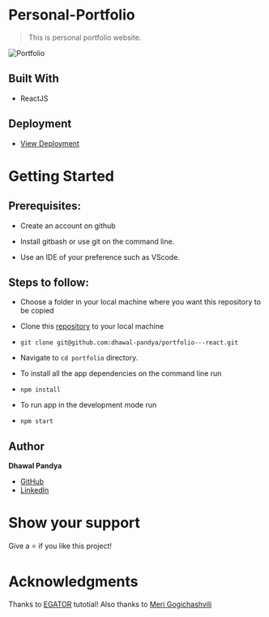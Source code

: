 # Personal-Portfolio

> This is personal portfolio website.

![Portfolio](https://raw.github.com/dhawal-pandya/portfolio/master/src/assets/portfolio.png)

## Built With

- ReactJS

## Deployment

- [View Deployment](https://dhawal-pandya.github.io)

# Getting Started

## Prerequisites:

- Create an account on github

- Install gitbash or use git on the command line.

- Use an IDE of your preference such as VScode.

## Steps to follow:

- Choose a folder in your local machine where you want this repository to be copied

- Clone this [repository](https://github.com/dhawal-pandya/Portfolio) to your local machine
- ```
  git clone git@github.com:dhawal-pandya/portfolio---react.git
  ```

- Navigate to `cd portfolio` directory.

- To install all the app dependencies on the command line run
- ```
  npm install
  ```
- To run app in the development mode run
- ```
  npm start
  ```

## Author

**Dhawal Pandya**

- [GitHub](https://github.com/dhawal-pandya)
- [LinkedIn](https://www.linkedin.com/in/dhawal-pandya/)

# Show your support

Give a ⭐ if you like this project!

# Acknowledgments

Thanks to [EGATOR](https://www.youtube.com/watch?v=G-Cr00UYokU&list=WL&index=55&t=1845s) tutotial!
Also thanks to [Meri Gogichashvili](https://github.com/Meri-MG/)
